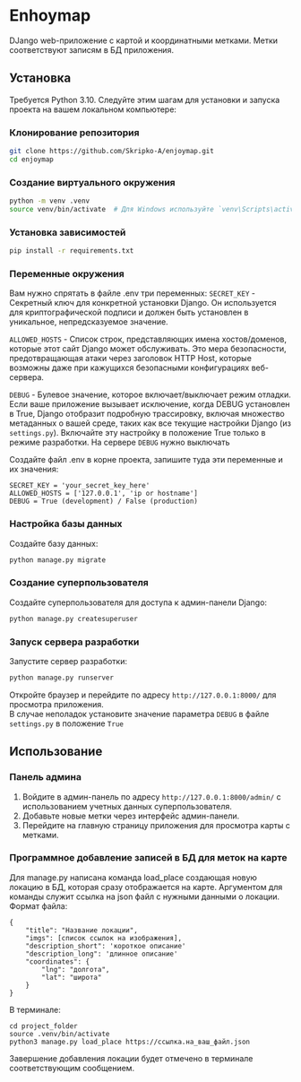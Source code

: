 # Enhoymap
DJango web-приложение с картой и координатными метками. Метки соответствуют записям в БД приложения.

## Установка

Требуется Python 3.10. Следуйте этим шагам для установки и запуска проекта на вашем локальном компьютере:

### Клонирование репозитория

```bash
git clone https://github.com/Skripko-A/enjoymap.git
cd enjoymap
```

### Создание виртуального окружения

```bash
python -m venv .venv
source venv/bin/activate  # Для Windows используйте `venv\Scripts\activate`
```

### Установка зависимостей

```bash
pip install -r requirements.txt
```

### Переменные окружения

Вам нужно спрятать в файле .env три переменных:
`SECRET_KEY` - Секретный ключ для конкретной установки Django. Он используется для 
криптографической подписи и должен быть установлен в уникальное, непредсказуемое 
значение.

`ALLOWED_HOSTS` - Список строк, представляющих имена хостов/доменов, которые этот 
сайт Django может обслуживать. Это мера безопасности, предотвращающая атаки через 
заголовок HTTP Host, которые возможны даже при кажущихся безопасными конфигурациях
веб-сервера.

`DEBUG` - Булевое значение, которое включает/выключает режим отладки. Если ваше 
приложение вызывает исключение, когда DEBUG установлен в True, Django отобразит 
подробную трассировку, включая множество метаданных о вашей среде, таких как все 
текущие настройки Django (из `settings.py`). Включайте эту настройку в положение True
только в режиме разработки. На сервере `DEBUG` нужно выключать

Создайте файл .env в корне проекта, запишите туда эти переменные и их значения:
```
SECRET_KEY = 'your_secret_key_here'
ALLOWED_HOSTS = ['127.0.0.1', 'ip or hostname']
DEBUG = True (development) / False (production)
```

### Настройка базы данных

Создайте базу данных:

```bash
python manage.py migrate
```

### Создание суперпользователя

Создайте суперпользователя для доступа к админ-панели Django:

```bash
python manage.py createsuperuser
```

### Запуск сервера разработки

Запустите сервер разработки:

```bash
python manage.py runserver
```

Откройте браузер и перейдите по адресу `http://127.0.0.1:8000/` для просмотра приложения.  
В случае неполадок установите значение параметра `DEBUG` в файле `settings.py` в положение `True`
## Использование
###  Панель админа
1. Войдите в админ-панель по адресу `http://127.0.0.1:8000/admin/` с использованием учетных данных суперпользователя.
2. Добавьте новые метки через интерфейс админ-панели.
3. Перейдите на главную страницу приложения для просмотра карты с метками.

###  Программное добавление записей в БД для меток на карте
Для manage.py написана команда load_place создающая новую локацию в БД, которая сразу отображается на карте.
Аргументом для команды служит ссылка на json файл с нужными данными о локации.
Формат файла:

```
{
    "title": "Название локации",
    "imgs": [список ссылок на изображения],
    "description_short": 'короткое описание'
    "description_long": 'длинное описание'
    "coordinates": {
        "lng": "долгота",
        "lat": "широта"
    }
}
```
В терминале:
```commandline
cd project_folder
source .venv/bin/activate
python3 manage.py load_place https://ссылка.на_ваш_файл.json
```
Завершение добавления локации будет отмечено в терминале соответствующим сообщением.